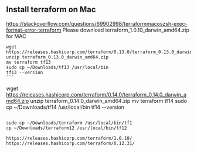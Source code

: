 ## Install terraform on Mac
https://stackoverflow.com/questions/69902998/terraformmacoszsh-exec-format-error-terraform
Please download terraform_1.0.10_darwin_amd64.zip for MAC

````
wget https://releases.hashicorp.com/terraform/0.13.0/terraform_0.13.0_darwin_amd64.zip
unzip terraform_0.13.0_darwin_amd64.zip
mv terraform tf13
sudo cp ~/Downloads/tf13 /usr/local/bin
tf13 --version
```

````
wget https://releases.hashicorp.com/terraform/0.14.0/terraform_0.14.0_darwin_amd64.zip
unzip terraform_0.14.0_darwin_amd64.zip
mv terraform tf14
sudo cp ~/Downloads/tf14 /usr/local/bin
tf14 --version
```

sudo cp ~/Downloads/terraform /usr/local/bin/tf1
cp ~/Downloads/terraform12 /usr/local/bin/tf12

https://releases.hashicorp.com/terraform/1.0.10/
https://releases.hashicorp.com/terraform/0.12.31/